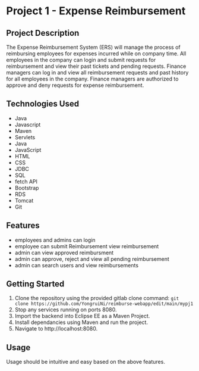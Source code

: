 # Project 1 - Expense Reimbursement

## Project Description

The Expense Reimbursement System (ERS) will manage the process of reimbursing employees for expenses incurred while on company time. All employees in the company can login and submit requests for reimbursement and view their past tickets and pending requests. Finance managers can log in and view all reimbursement requests and past history for all employees in the company. Finance managers are authorized to approve and deny requests for expense reimbursement.

## Technologies Used

* Java
* Javascript
* Maven
* Servlets
* Java 
* JavaScript 
* HTML 
* CSS 
* JDBC 
* SQL 
* fetch API
* Bootstrap 
* RDS 
* Tomcat 
* Git

## Features
* employees and admins can login
* employee can submit Reimbursement view reimbursement
* admin can view approved reimbursment
* admin can approve, reject and view all pending reimbursement 
* admin can search users and view reimbursements

## Getting Started
   
1) Clone the repository using the provided gitlab clone command: `git clone https://github.com/YongruiNi/reimburse-webapp/edit/main/mypj1`
2) Stop any services running on ports 8080.
3) Import the backend into Eclipse EE as a Maven Project.
6) Install dependancies using Maven and run the project.
7) Navigate to http://localhost:8080.

## Usage

Usage should be intuitive and easy based on the above features.
